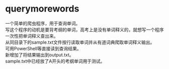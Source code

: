 # querymorewords
一个简单的爬虫程序，用于查询单词。</br>
写这个程序的动机是要背考纲的单词，高考上是没有单词释义的，就想写一个程序一次性把单词释义查出来。</br>
从同目录下的sample.txt文件按行读取单词并从有道词典爬取单词释义输出。</br>
可用PowerShell等直接读到查询结果。</br>
新增加了将结果输出到output.txt。</br>
sample.txt中已经放了A开头的考纲单词用于测试。
